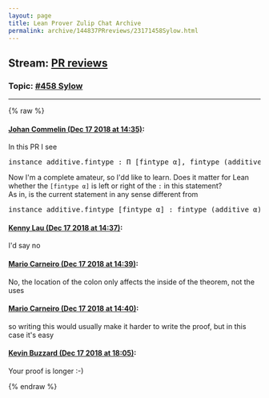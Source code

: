 ```yaml
---
layout: page
title: Lean Prover Zulip Chat Archive 
permalink: archive/144837PRreviews/23171458Sylow.html
---
```


## Stream: [PR reviews](index.html)
### Topic: [#458 Sylow](23171458Sylow.html)

---


{% raw %}
#### [ Johan Commelin (Dec 17 2018 at 14:35)](https://leanprover.zulipchat.com/#narrow/stream/144837-PR%20reviews/topic/%23458%20Sylow/near/152026993):
<p>In this PR I see</p>
<div class="codehilite"><pre><span></span><span class="kn">instance</span> <span class="n">additive</span><span class="bp">.</span><span class="n">fintype</span> <span class="o">:</span> <span class="bp">Π</span> <span class="o">[</span><span class="n">fintype</span> <span class="n">α</span><span class="o">],</span> <span class="n">fintype</span> <span class="o">(</span><span class="n">additive</span> <span class="n">α</span><span class="o">)</span> <span class="o">:=</span> <span class="n">id</span>
</pre></div>


<p>Now I'm a complete amateur, so I'dd like to learn. Does it matter for Lean whether the <code>[fintype α]</code> is left or right of the <code>:</code> in this statement?<br>
As in, is the current statement in any sense different from</p>
<div class="codehilite"><pre><span></span><span class="kn">instance</span> <span class="n">additive</span><span class="bp">.</span><span class="n">fintype</span> <span class="o">[</span><span class="n">fintype</span> <span class="n">α</span><span class="o">]</span> <span class="o">:</span> <span class="n">fintype</span> <span class="o">(</span><span class="n">additive</span> <span class="n">α</span><span class="o">)</span> <span class="o">:=</span> <span class="k">by</span> <span class="n">delta</span> <span class="n">additive</span><span class="bp">;</span> <span class="n">apply_instance</span>
</pre></div>

#### [ Kenny Lau (Dec 17 2018 at 14:37)](https://leanprover.zulipchat.com/#narrow/stream/144837-PR%20reviews/topic/%23458%20Sylow/near/152027134):
<p>I'd say no</p>

#### [ Mario Carneiro (Dec 17 2018 at 14:39)](https://leanprover.zulipchat.com/#narrow/stream/144837-PR%20reviews/topic/%23458%20Sylow/near/152027303):
<p>No, the location of the colon only affects the inside of the theorem, not the uses</p>

#### [ Mario Carneiro (Dec 17 2018 at 14:40)](https://leanprover.zulipchat.com/#narrow/stream/144837-PR%20reviews/topic/%23458%20Sylow/near/152027378):
<p>so writing this would usually make it harder to write the proof, but in this case it's easy</p>

#### [ Kevin Buzzard (Dec 17 2018 at 18:05)](https://leanprover.zulipchat.com/#narrow/stream/144837-PR%20reviews/topic/%23458%20Sylow/near/152042919):
<p>Your proof is longer :-)</p>


{% endraw %}
